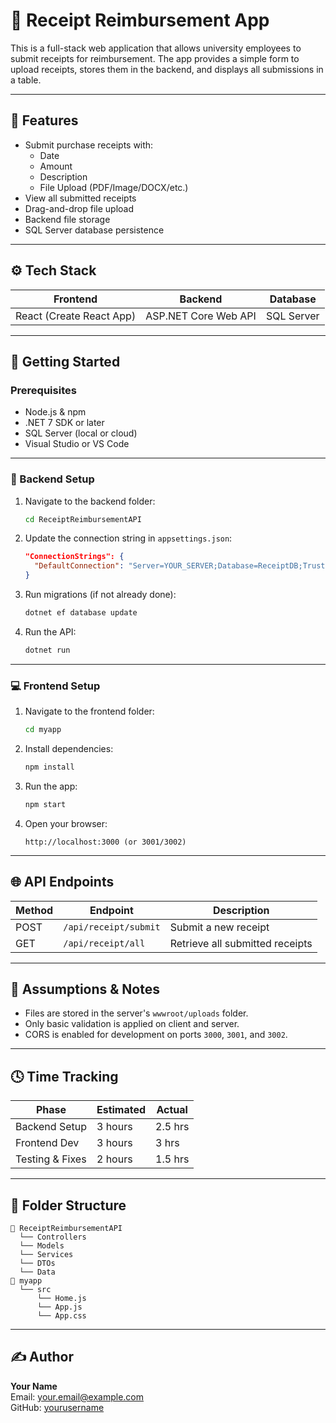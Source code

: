 
# 🧾 Receipt Reimbursement App

This is a full-stack web application that allows university employees to submit receipts for reimbursement. The app provides a simple form to upload receipts, stores them in the backend, and displays all submissions in a table.

---

## 📌 Features

- Submit purchase receipts with:
  - Date
  - Amount
  - Description
  - File Upload (PDF/Image/DOCX/etc.)
- View all submitted receipts
- Drag-and-drop file upload
- Backend file storage
- SQL Server database persistence

---

## ⚙️ Tech Stack

| Frontend        | Backend         | Database        |
|----------------|------------------|-----------------|
| React (Create React App) | ASP.NET Core Web API | SQL Server |

---

## 🚀 Getting Started

### Prerequisites

- Node.js & npm
- .NET 7 SDK or later
- SQL Server (local or cloud)
- Visual Studio or VS Code

---

### 🔧 Backend Setup

1. Navigate to the backend folder:

   ```bash
   cd ReceiptReimbursementAPI
   ```

2. Update the connection string in `appsettings.json`:

   ```json
   "ConnectionStrings": {
     "DefaultConnection": "Server=YOUR_SERVER;Database=ReceiptDB;Trusted_Connection=True;TrustServerCertificate=True;"
   }
   ```

3. Run migrations (if not already done):

   ```bash
   dotnet ef database update
   ```

4. Run the API:

   ```bash
   dotnet run
   ```

---

### 💻 Frontend Setup

1. Navigate to the frontend folder:

   ```bash
   cd myapp
   ```

2. Install dependencies:

   ```bash
   npm install
   ```

3. Run the app:

   ```bash
   npm start
   ```

4. Open your browser:

   ```
   http://localhost:3000 (or 3001/3002)
   ```

---

## 🌐 API Endpoints

| Method | Endpoint                    | Description                    |
|--------|-----------------------------|--------------------------------|
| POST   | `/api/receipt/submit`       | Submit a new receipt           |
| GET    | `/api/receipt/all`          | Retrieve all submitted receipts |

---

## 📝 Assumptions & Notes

- Files are stored in the server's `wwwroot/uploads` folder.
- Only basic validation is applied on client and server.
- CORS is enabled for development on ports `3000`, `3001`, and `3002`.

---

## 🕓 Time Tracking

| Phase         | Estimated | Actual |
|---------------|-----------|--------|
| Backend Setup | 3 hours   | 2.5 hrs|
| Frontend Dev  | 3 hours   | 3 hrs  |
| Testing & Fixes | 2 hours | 1.5 hrs|

---

## 📁 Folder Structure

```
📁 ReceiptReimbursementAPI
  └── Controllers
  └── Models
  └── Services
  └── DTOs
  └── Data
📁 myapp
  └── src
      └── Home.js
      └── App.js
      └── App.css
```

---

## ✍️ Author

**Your Name**  
Email: your.email@example.com  
GitHub: [yourusername](https://github.com/yourusername)
